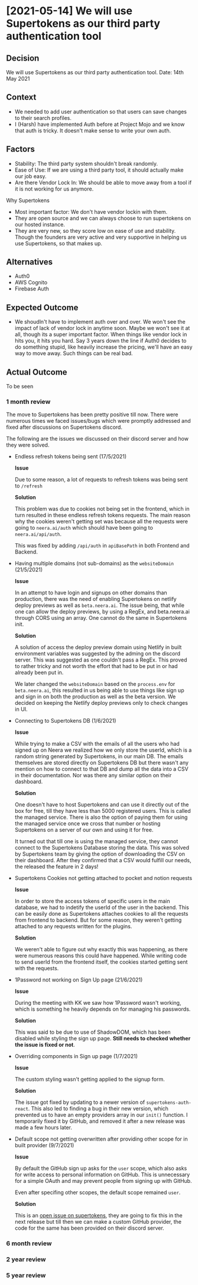 # \[2021-05-14\] We will use Supertokens as our third party authentication tool

## Decision

We will use Supertokens as our third party authentication tool. Date: 14th May 2021

## Context

* We needed to add user authentication so that users can save changes to their search profiles.
* I \(Harsh\) have implemented Auth before at Project Mojo and we know that auth is tricky. It doesn't make sense to write your own auth.

## Factors

* Stability: The third party system shouldn't break randomly.
* Ease of Use: If we are using a third party tool, it should actually make our job easy.
* Are there Vendor Lock In: We should be able to move away from a tool if it is not working for us anymore.

Why Supertokens

* Most important factor: We don't have vendor lockin with them.
* They are open source and we can always choose to run supertokens on our hosted instance.
* They are very new, so they score low on ease of use and stability. Though the founders are very active and very supportive in helping us use Supertokens, so that makes up.

## Alternatives

* Auth0
* AWS Cognito
* Firebase Auth

## Expected Outcome

* We shoudln't have to implement auth over and over. We won't see the impact of lack of vendor lock in anytime soon. Maybe we won't see it at all, though its a super important factor. When things like vendor lock in hits you, it hits you hard. Say 3 years down the line if Auth0 decides to do something stupid, like heavily increase the pricing, we'll have an easy way to move away. Such things can be real bad.

## Actual Outcome

To be seen

### 1 month review

The move to Supertokens has been pretty positive till now. There were numerous times we faced issues/bugs which were promptly addressed and fixed after discussions on Supertokens discord.

The following are the issues we discussed on their discord server and how they were solved.

* Endless refresh tokens being sent \(17/5/2021\)

  **Issue**

  Due to some reason, a lot of requests to refresh tokens was being sent to `/refresh`

  **Solution**

  This problem was due to cookies not being set in the frontend, which in turn resulted in these endless refresh tokens requests. The main reason why the cookies weren't getting set was because all the requests were going to `neera.ai/auth` which should have been going to `neera.ai/api/auth`.

  This was fixed by adding `/api/auth` in `apiBasePath` in both Frontend and Backend.

* Having multiple domains \(not sub-domains\) as the `websiteDomain` \(21/5/2021\)

  **Issue**

  In an attempt to have login and signups on other domains than production, there was the need of enabling Supertokens on netlify deploy previews as well as `beta.neera.ai`. The issue being, that while one can allow the deploy previews, by using a RegEx, and beta.neera.ai through CORS using an array. One cannot do the same in Supertokens init.

  **Solution**

  A solution of access the deploy preview domain using Netlify in built environment variables was suggested by the adming on the discord server. This was suggested as one couldn't pass a RegEx. This proved to rather tricky and not worth the effort that had to be put in or had already been put in.

  We later changed the `websiteDomain` based on the `process.env` for `beta.neera.ai`, this resulted in us being able to use things like sign up and sign in on both the production as well as the beta version. We decided on keeping the Netlify deploy previews only to check changes in UI.

* Connecting to Supertokens DB \(1/6/2021\)

  **Issue**

  While trying to make a CSV with the emails of all the users who had signed up on Neera we realized how we only store the userId, which is a random string generated by Supertokens, in our main DB. The emails themselves are stored directly on Supertokens DB but there wasn't any mention on how to connect to that DB and dump all the data into a CSV in their documentation. Nor was there any similar option on their dashboard.

  **Solution**

  One doesn't have to host Supertokens and can use it directly out of the box for free, till they have less than 5000 registered users. This is called the managed service. There is also the option of paying them for using the managed service once we cross that number or hosting Supertokens on a server of our own and using it for free.

  It turned out that till one is using the managed service, they cannot connect to the Supertokens Database storing the data. This was solved by Supertokens team by giving the option of downloading the CSV on their dashboard. After they confirmed that a CSV would fulfill our needs, the released the feature in 2 days!

* Supertokens Cookies not getting attached to pocket and notion requests

  **Issue**

  In order to store the access tokens of specific users in the main database, we had to indetify the userId of the user in the backend. This can be easily done as Supertokens attaches cookies to all the requests from frontend to backend. But for some reason, they weren't getting attached to any requests written for the plugins.

  **Solution**

  We weren't able to figure out why exactly this was happening, as there were numerous reasons this could have happened. While writing code to send userId from the frontend itself, the cookies started getting sent with the requests.

* 1Password not working on Sign Up page \(21/6/2021\)

  **Issue**

  During the meeting with KK we saw how 1Password wasn't working, which is something he heavily depends on for managing his passwords.

  **Solution**

  This was said to be due to use of ShadowDOM, which has been disabled while styling the sign up page. **Still needs to checked whether the issue is fixed or not**.

* Overriding components in Sign up page \(1/7/2021\)

  **Issue**

  The custom styling wasn't getting applied to the signup form.

  **Solution**

  The issue got fixed by updating to a newer version of `supertokens-auth-react`. This also led to finding a bug in their new version, which prevented us to have an empty providers array in our `init()` function. I temporarily fixed it by GitHub, and removed it after a new release was made a few hours later.

* Default scope not getting overwritten after providing other scope for in built provider \(9/7/2021\)

  **Issue**

  By default the GitHub sign up asks for the `user` scope, which also asks for write access to personal information on GitHub. This is unnecessary for a simple OAuth and may prevent people from signing up with GitHub.

  Even after specifing other scopes, the default scope remained `user`.

  **Solution**

  This is an [open issue on supertokens](https://github.com/supertokens/supertokens-node/issues/148), they are going to fix this in the next release but till then we can make a custom GitHub provider, the code for the same has been provided on their discord server.

### 6 month review

### 2 year review

### 5 year review

